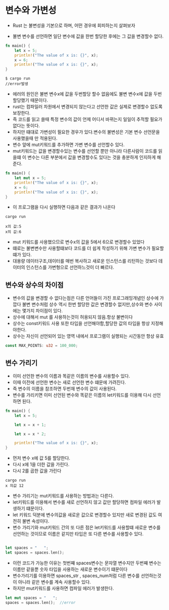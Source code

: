 # 변수와 가변성

- Rust 는 불변성을 기본으로 하며, 어떤 경우에 회피하는지 살펴보자

- 불변 변수를 선언하면 일단 변수에 값을 한번 할당한 후에는 그 값을 변경할수 없다.

```rs
fn main() {
    let x = 5;
    println!("The value of x is: {}", x);
    x = 6;
    println!("The value of x is: {}", x);
}
```

```
$ cargo run
//error발생
```

- 에러의 원인은 불변 변수x에 값을 두번할당 할수 없음에도 불변 변수x에 값을 두번 할당했기 때문이다.
- rust는 컴파일러 차원에서 변경되지 않는다고 선언한 값은 실제로 변경할수 없도록 보장한다.
- 즉 코드를 읽고 쓸때 특정 변수의 값이 언제 어디서 바뀌는지 일일이 추적할 필요가 없다는 뜻이다.
- 하지만 떄댸로 가변성이 필요한 경우가 있다.변수의 불변성은 기본 변수 선언문을 사용했을때 만 적용된다.
- 변수 앞에 mut키워드를 추가하면 가변 변수를 선언할수 있다.
- mut키워드는 값을 변경할수있는 변수를 선언할 뿐만 아니라 다른사람이 코드를 읽을떄 이 변수는 다른 부분에서 값을 변경할수도 있다는 것을 충분하게 인지하게 해준다.

```rs
fn main() {
    let mut x = 5;
    println!("The value of x is: {}", x);
    x = 6;
    println!("The value of x is: {}", x);
}
```

- 이 프로그램을 다시 실행하면 다음과 같은 결과가 나온다

```
cargo run

x의 값:5
x의 값:6
```

- mut 키워드를 사용했으므로 변수x의 값을 5에서 6으로 변경할수 있었다
- 떄로는 불변변수만 사용할떄보다 코드를 더 쉽게 작성하기 위해 가변 변수가 필요할떄가 있다.
- 대용량 데이터구조,데이터를 매번 복사하고 새로운 인스턴스를 리턴하는 것보다 데이터의 인스턴스를 가변형으로 선언하느것이 더 빠르다.

## 변수와 상수의 차이점

- 변수의 값을 변경할 수 없다는점은 다른 언어들이 가진 프로그래밍개념인 상수에 가깝다 불변 변수처럼 상수 역시 한번 할당한 값은 변경할수 없지만,상수와 변수 사이에는 몇가지 차이점이 있다.
- 상수에 대해서 mut 를 사용하는것이 허용되지 않음.항상 불변이다
- 상수는 const키워드 사용 또한 타입을 선언해야함,할당한 값의 타입을 항상 지정해야한다.
- 상수는 자신이 선언되어 있는 영역 내에서 프로그램이 실행되는 시간동안 항상 유효

```rs
const MAX_POINTS: u32 = 100_000;
```

## 변수 가리기

- 이미 선언한 변수의 이름과 똑같은 이름의 변수를 사용할수 있다.
- 이때 이전에 선언한 변수는 새로 선언한 변수 떄문에 가려진다.
- 즉 변수의 이름을 참조하면 두번재 변수의 값이 사용된다.
- 변수를 가리키면 이미 선언된 변수와 똑같은 이름의 let키워드를 이용해 다시 선언하면 된다.

```rs
fn main() {
    let x = 5;

    let x = x + 1;

    let x = x * 2;

    println!("The value of x is: {}", x);
}
```

- 먼저 변수 x에 값 5를 할당한다.
- 다시 x에 1을 더한 값을 가린다.
- 다시 2를 곱한 값을 가린다

```
cargo run
x 의값 12
```

- 변수 가리기는 mut키워드를 사용하는 방법과는 다른다.
- let키워드를 이용해서 변수를 새로 선언하지 않고 값만 할당하면 컴파일 에러가 발생하기 떄문이다.
- let 키워드 덕분에 변수의값을 새로운 값으로 변경할수 있지만 새로 변경된 값도 여전히 불변 속성이다.
- 변수 가리기와 mut키워드 간의 또 다른 점은 let키워드를 사용할떄 새로운 변수를 선언하는 것이므로 이름은 같지만 타입은 또 다른 변수를 사용할수 있다.

```rs

let spaces = "   ";
let spaces = spaces.len();
```

- 이런 코드가 가능한 이유는 첫번쨰 spaces변수는 문자열 변수지만 두번쨰 변수는 이름만 같을뿐 숫자 타입을 사용하는 새로운 변수이기 떄문이다
- 변수가리기를 이용하면 spaces_str , spaces_num처럼 다른 변수를 선언하는것이 아니라 같은 변수를 계속 사용할수 있다.
- 하지만 mut키워드를 사용하면 컴파일 에러가 발생한다.

```rs
let mut spaces = "   ";
spaces = spaces.len();  //error
```
